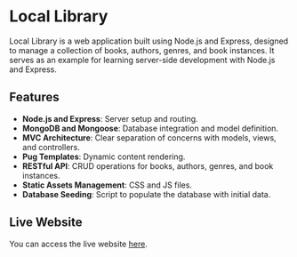 # Local Library

Local Library is a web application built using Node.js and Express, designed to manage a collection of books, authors, genres, and book instances. It serves as an example for learning server-side development with Node.js and Express.

## Features

- **Node.js and Express**: Server setup and routing.
- **MongoDB and Mongoose**: Database integration and model definition.
- **MVC Architecture**: Clear separation of concerns with models, views, and controllers.
- **Pug Templates**: Dynamic content rendering.
- **RESTful API**: CRUD operations for books, authors, genres, and book instances.
- **Static Assets Management**: CSS and JS files.
- **Database Seeding**: Script to populate the database with initial data.

## Live Website

You can access the live website [here]([https://hissing-determined-bittersweet.glitch.me](https://fate-hammerhead-hacksaw.glitch.me)).

